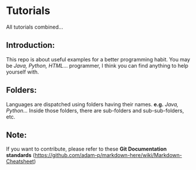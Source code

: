 # Tutorials
All tutorials combined...

## Introduction:
This repo is about useful examples for a better programming habit. You may be _Java, Python, HTML_... programmer, I think you can find anything to help yourself with.

## Folders:
Languages are dispatched using folders having their names. **e.g.** _Java, Python..._
Inside those folders, there are sub-folders and sub-sub-folders, etc.

## Note:
If you want to contribute, please refer to these  **Git Documentation standards** (https://github.com/adam-p/markdown-here/wiki/Markdown-Cheatsheet)
